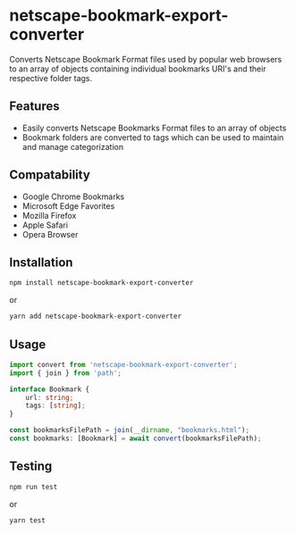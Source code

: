 
# netscape-bookmark-export-converter
 Converts Netscape Bookmark Format files used by popular web browsers to an array of objects containing individual bookmarks URI's and their respective folder tags.

## Features
* Easily converts Netscape Bookmarks Format files to an array of objects
* Bookmark folders are converted to tags which can be used to maintain and manage categorization

## Compatability
* Google Chrome Bookmarks
* Microsoft Edge Favorites
* Mozilla Firefox
* Apple Safari
* Opera Browser

## Installation
```sh
npm install netscape-bookmark-export-converter
```
or

```sh
yarn add netscape-bookmark-export-converter
```

## Usage
```ts
import convert from 'netscape-bookmark-export-converter';
import { join } from 'path';

interface Bookmark {
    url: string;
    tags: [string];
}

const bookmarksFilePath = join(__dirname, "bookmarks.html");
const bookmarks: [Bookmark] = await convert(bookmarksFilePath);
```

## Testing
```sh
npm run test
```
or
```sh
yarn test
```